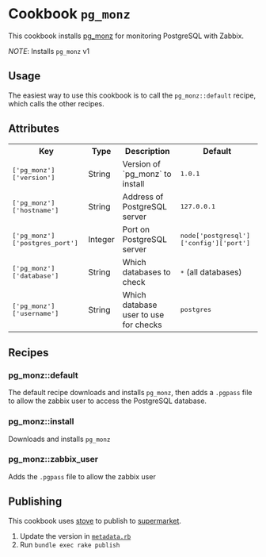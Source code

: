 # Cookbook `pg_monz`

This cookbook installs [pg_monz](http://pg-monz.github.io/pg_monz/index-en.html) for monitoring PostgreSQL with Zabbix.

*NOTE*: Installs `pg_monz` v1

## Usage
The easiest way to use this cookbook is to call the `pg_monz::default` recipe, which calls the other recipes.

## Attributes

<table>
  <tr>
    <th>Key</th>
    <th>Type</th>
    <th>Description</th>
    <th>Default</th>
  </tr>
  <tr>
    <td><tt>['pg_monz']['version']</tt></td>
    <td>String</td>
    <td>Version of `pg_monz` to install</td>
    <td><tt>1.0.1</tt></td>
  </tr>
  <tr>
    <td><tt>['pg_monz']['hostname']</tt></td>
    <td>String</td>
    <td>Address of PostgreSQL server</td>
    <td><tt>127.0.0.1</tt></td>
  </tr>
  <tr>
    <td><tt>['pg_monz']['postgres_port']</tt></td>
    <td>Integer</td>
    <td>Port on PostgreSQL server</td>
    <td><tt>node['postgresql']['config']['port']</tt></td>
  </tr>
  <tr>
    <td><tt>['pg_monz']['database']</tt></td>
    <td>String</td>
    <td>Which databases to check</td>
    <td><tt>*</tt> (all databases)</td>
  </tr>
  <tr>
    <td><tt>['pg_monz']['username']</tt></td>
    <td>String</td>
    <td>Which database user to use for checks</td>
    <td><tt>postgres</tt></td>
  </tr>
</table>

## Recipes

### pg_monz::default
The default recipe downloads and installs `pg_monz`, then adds a `.pgpass` file to allow the zabbix user to access the PostgreSQL database.

### pg_monz::install
Downloads and installs `pg_monz`

### pg\_monz::zabbix\_user
Adds the `.pgpass` file to allow the zabbix user

## Publishing
This cookbook uses [stove](https://github.com/sethvargo/stove) to publish to [supermarket](https://supermarket.chef.io/cookbooks/pg_monz).

1. Update the version in [`metadata.rb`](metadata.rb)
1. Run `bundle exec rake publish`
